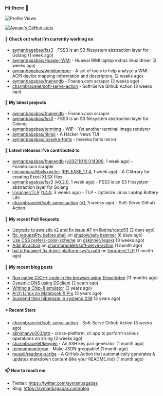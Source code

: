 ### Hi there 👋

![Profile Views](https://komarev.com/ghpvc/?username=aymanbagabas&label=PROFILE+VIEWS)

[![Ayman's GitHub stats](https://github-readme-stats.vercel.app/api?username=aymanbagabas&count_private=true&show_icons=true)](https://github.com/anuraghazra/github-readme-stats)

#### 👷 Check out what I'm currently working on

- [aymanbagabas/fss3](https://github.com/aymanbagabas/fss3) - FSS3 is an S3 filesystem abstraction layer for Golang (1 week ago)
- [aymanbagabas/Huawei-WMI](https://github.com/aymanbagabas/Huawei-WMI) - Huawei WMI laptop extras linux driver (2 weeks ago)
- [aymanbagabas/wmidumpper](https://github.com/aymanbagabas/wmidumpper) - A set of tools to help analyze a WMI ACPI device mapping information and descriptors. (2 weeks ago)
- [aymanbagabas/fnanendb](https://github.com/aymanbagabas/fnanendb) - Fnanen.com scraper (3 weeks ago)
- [charmbracelet/soft-serve-action](https://github.com/charmbracelet/soft-serve-action) - Soft-Serve Github Action (3 weeks ago)

#### 🌱 My latest projects

- [aymanbagabas/fnanendb](https://github.com/aymanbagabas/fnanendb) - Fnanen.com scraper
- [aymanbagabas/fss3](https://github.com/aymanbagabas/fss3) - FSS3 is an S3 filesystem abstraction layer for Golang
- [aymanbagabas/termimg](https://github.com/aymanbagabas/termimg) - WIP - Yet another terminal image renderer
- [aymanbagabas/hknui](https://github.com/aymanbagabas/hknui) - A Hacker News TUI
- [aymanbagabas/iosevka-fonts](https://github.com/aymanbagabas/iosevka-fonts) - Iosevka fonts mirror

#### 🔭 Latest releases I've contributed to

- [aymanbagabas/fnanendb](https://github.com/aymanbagabas/fnanendb) ([v20211010.014300](https://github.com/aymanbagabas/fnanendb/releases/tag/v20211010.014300), 1 week ago) - Fnanen.com scraper
- [jmcnamara/libxlsxwriter](https://github.com/jmcnamara/libxlsxwriter) ([RELEASE_1.1.4](https://github.com/jmcnamara/libxlsxwriter/releases/tag/RELEASE_1.1.4), 1 week ago) - A C library for creating Excel XLSX files.
- [aymanbagabas/fss3](https://github.com/aymanbagabas/fss3) ([v0.2.0](https://github.com/aymanbagabas/fss3/releases/tag/v0.2.0), 1 week ago) - FSS3 is an S3 filesystem abstraction layer for Golang
- [linrunner/TLP](https://github.com/linrunner/TLP) ([1.4.0](https://github.com/linrunner/TLP/releases/tag/1.4.0), 3 weeks ago) - TLP - Optimize Linux Laptop Battery Life
- [charmbracelet/soft-serve-action](https://github.com/charmbracelet/soft-serve-action) ([v1](https://github.com/charmbracelet/soft-serve-action/releases/tag/v1), 3 weeks ago) - Soft-Serve Github Action

#### 🔨 My recent Pull Requests

- [Upgrade to aws sdk v2 and fix issue #7](https://github.com/libdns/route53/pull/9) on [libdns/route53](https://github.com/libdns/route53) (2 days ago)
- [fix: requestPty before shell](https://github.com/shazow/ssh-hammer/pull/2) on [shazow/ssh-hammer](https://github.com/shazow/ssh-hammer) (6 days ago)
- [Use CSS prefers-color-scheme](https://github.com/gskinner/regexr/pull/443) on [gskinner/regexr](https://github.com/gskinner/regexr) (3 weeks ago)
- [Add gh action](https://github.com/charmbracelet/soft-serve-action/pull/1) on [charmbracelet/soft-serve-action](https://github.com/charmbracelet/soft-serve-action) (1 month ago)
- [bat.d (huawei) fix driver platform sysfs path](https://github.com/linrunner/TLP/pull/577) on [linrunner/TLP](https://github.com/linrunner/TLP) (1 month ago)

#### 📜 My recent blog posts

- [Run native C/C&#43;&#43; code in the browser using Emscripten](https://aymanbagabas.com/blog/2020/11/18/run-native-c-c&#43;&#43;-code-in-the-browser-using-emscripten.html) (11 months ago)
- [Dynamic DNS using DDclient](https://aymanbagabas.com/blog/2019/02/16/dynamic-dns-using-ddclient.html) (2 years ago)
- [Writing a Chip-8 emulator](https://aymanbagabas.com/blog/2018/09/17/chip-8-emulator.html) (3 years ago)
- [Arch Linux on Matebook X Pro](https://aymanbagabas.com/blog/2018/07/23/archlinux-on-matebook-x-pro.html) (3 years ago)
- [Suspend then hibernate in systemd 239](https://aymanbagabas.com/blog/2018/07/18/suspend-then-hibernate.html) (3 years ago)

#### ⭐ Recent Stars

- [charmbracelet/soft-serve-action](https://github.com/charmbracelet/soft-serve-action) - Soft-Serve Github Action (3 weeks ago)
- [abhimanyu003/sttr](https://github.com/abhimanyu003/sttr) - cross-platform, cli app to perform various operations on string (3 weeks ago)
- [charmbracelet/keygen](https://github.com/charmbracelet/keygen) - An SSH key pair generator (1 month ago)
- [tomnomnom/gron](https://github.com/tomnomnom/gron) - Make JSON greppable! (1 month ago)
- [muesli/readme-scribe](https://github.com/muesli/readme-scribe) - A GitHub Action that automatically generates &amp; updates markdown content (like your README.md) (1 month ago)

#### 📫 How to reach me

- Twitter: https://twitter.com/aymanbagabas
- Blog: https://aymanbagabas.com/blog
